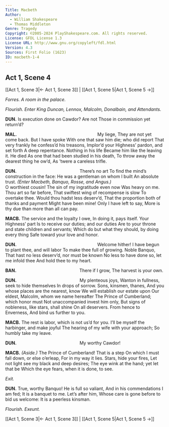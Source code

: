 ```yaml
---
Title: Macbeth
Author: 
  - William Shakespeare
  - Thomas Middleton
Genre: Tragedy
Copyright: ©2005-2024 PlayShakespeare.com. All rights reserved.
License: GFDL License 1.3
License URL: http://www.gnu.org/copyleft/fdl.html
Version: 4.3
Sources: First Folio (1623)
ID: macbeth-1-4
---
```


## Act 1, Scene 4
[[Act 1, Scene 3|← Act 1, Scene 3]] | [[Act 1, Scene 5|Act 1, Scene 5 →]]

*Forres. A room in the palace.*

*Flourish. Enter King Duncan, Lennox, Malcolm, Donalbain, and Attendants.*

**DUN.**
Is execution done on Cawdor? Are not
Those in commission yet return’d?

**MAL.**
                  My liege,
They are not yet come back. But I have spoke
With one that saw him die; who did report
That very frankly he confess’d his treasons,
Implor’d your Highness’ pardon, and set forth
A deep repentance. Nothing in his life
Became him like the leaving it. He died
As one that had been studied in his death,
To throw away the dearest thing he ow’d,
As ’twere a careless trifle.

**DUN.**
              There’s no art
To find the mind’s construction in the face:
He was a gentleman on whom I built
An absolute trust.
*(Enter Macbeth, Banquo, Rosse, and Angus.)*
           O worthiest cousin!
The sin of my ingratitude even now
Was heavy on me. Thou art so far before,
That swiftest wing of recompense is slow
To overtake thee. Would thou hadst less deserv’d,
That the proportion both of thanks and payment
Might have been mine! Only I have left to say,
More is thy due than more than all can pay.

**MACB.**
The service and the loyalty I owe,
In doing it, pays itself. Your Highness’ part
Is to receive our duties; and our duties
Are to your throne and state children and servants;
Which do but what they should, by doing every thing
Safe toward your love and honor.

**DUN.**
                  Welcome hither!
I have begun to plant thee, and will labor
To make thee full of growing. Noble Banquo,
That hast no less deserv’d, nor must be known
No less to have done so, let me infold thee
And hold thee to my heart.

**BAN.**
              There if I grow,
The harvest is your own.

**DUN.**
              My plenteous joys,
Wanton in fullness, seek to hide themselves
In drops of sorrow. Sons, kinsmen, thanes,
And you whose places are the nearest, know
We will establish our estate upon
Our eldest, Malcolm, whom we name hereafter
The Prince of Cumberland; which honor must
Not unaccompanied invest him only,
But signs of nobleness, like stars, shall shine
On all deservers. From hence to Enverness,
And bind us further to you.

**MACB.**
The rest is labor, which is not us’d for you.
I’ll be myself the harbinger, and make joyful
The hearing of my wife with your approach;
So humbly take my leave.

**DUN.**
              My worthy Cawdor!

**MACB.**
*(Aside.)*
The Prince of Cumberland! That is a step
On which I must fall down, or else o’erleap,
For in my way it lies. Stars, hide your fires,
Let not light see my black and deep desires;
The eye wink at the hand; yet let that be
Which the eye fears, when it is done, to see.

*Exit.*

**DUN.**
True, worthy Banquo! He is full so valiant,
And in his commendations I am fed;
It is a banquet to me. Let’s after him,
Whose care is gone before to bid us welcome:
It is a peerless kinsman.

*Flourish. Exeunt.*

[[Act 1, Scene 3|← Act 1, Scene 3]] | [[Act 1, Scene 5|Act 1, Scene 5 →]]